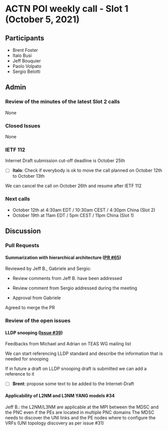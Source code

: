 # ACTN POI weekly call - Slot 1 (October 5, 2021)

## Participants
- Brent Foster
- Italo Busi
- Jeff Bouquier
- Paolo Volpato
- Sergio Belotti

## Admin

### Review of the minutes of the latest Slot 2 calls

None

### Closed Issues

None

### IETF 112

Internet Draft submission cut-off deadline is October 25th

- [ ] **Italo**: Check if everybody is ok to move the call planned on October 12th to October 13th

We can cancel the call on October 26th and resume after IETF 112

### Next calls

- October 12th at 4:30am EDT / 10:30am CEST / 4:30pm China (Slot 2)
- October 19th at 11am EDT / 5pm CEST / 11pm China (Slot 1)

## Discussion

### Pull Requests

#### Summarization with hierarchical architecture ([PR #65](https://github.com/FabioPeruzzini/actn-poi/pull/65))

Reviewed by Jeff B., Gabriele and Sergio:

* Review comments from Jeff B. have been addressed

* Review comment from Sergio addressed during the meeting

* Approval from Gabriele

Agreed to merge the PR

### Review of the open issues

#### LLDP snooping ([Issue #39](https://github.com/FabioPeruzzini/actn-poi/issues/39))

Feedbacks from Michael and Adrian on TEAS WG mailing list

We can start referencing LLDP standard and describe the information that is needed for snooping

If in future a draft on LLDP snooping draft is submitted we can add a reference to it

- [ ] **Brent**: propose some text to be added to the Internet-Draft

#### Applicability of L2NM and L3NM YANG models #34

Jeff B.: the L2NM/L3NM are applicable at the MPI between the MDSC and the PNC even if the PEs are located in multiple PNC domains
The MDSC needs to discover the UNI links and the PE nodes where to configure the VRFs (UNI topology discovery as per issue #31)
